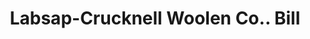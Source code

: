 ---
doi: 10.7916/D8JD67VH
date_other: '1898'
date_other_textual: '1898'
form: printed ephemera
genre:
- Invoices
name:
- Labsap-Crucknell Woolen Co.
object_in_context_url: https://biggert.cul.columbia.edu/items/view/ave_biggert_00715
subject_hierarchical_geographic:
- St. Louis, Missouri, United States
subject_name:
- Labsap-Crucknell Woolen Co.
title: Labsap-Crucknell Woolen Co.. Bill
sort_title: Labsap-Crucknell Woolen Co.. Bill
call_number: ave_biggert_00715
coordinates:
- 38.62722222222222,-90.19777777777779
pid: ave_biggert_00715
identifiers: ave_biggert_00715
permalink: /biggert/ave_biggert_00715/
layout: iiif-image-page
---